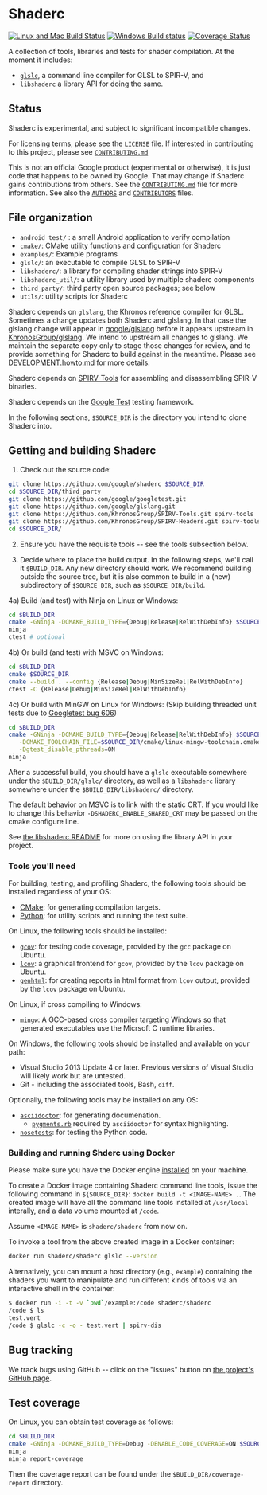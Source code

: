 # Shaderc

[![Linux and Mac Build Status](https://travis-ci.org/google/shaderc.svg)](https://travis-ci.org/google/shaderc "Linux and Mac Build Status")
[![Windows Build status](https://ci.appveyor.com/api/projects/status/g6c372blna7vnk1l?svg=true)](https://ci.appveyor.com/project/dneto0/shaderc "Windows Build Status")
[![Coverage Status](https://coveralls.io/repos/google/shaderc/badge.svg?branch=master&service=github)](https://coveralls.io/github/google/shaderc?branch=master)

A collection of tools, libraries and tests for shader compilation.
At the moment it includes:

- [`glslc`](glslc), a command line compiler for GLSL to SPIR-V, and
- `libshaderc` a library API for doing the same.

## Status

Shaderc is experimental, and subject to significant incompatible changes.

For licensing terms, please see the [`LICENSE`](LICENSE) file.  If interested in
contributing to this project, please see [`CONTRIBUTING.md`](CONTRIBUTING.md)

This is not an official Google product (experimental or otherwise), it is just
code that happens to be owned by Google.  That may change if Shaderc gains
contributions from others.  See the [`CONTRIBUTING.md`](CONTRIBUTING.md) file
for more information. See also the [`AUTHORS`](AUTHORS) and
[`CONTRIBUTORS`](CONTRIBUTORS) files.

## File organization

- `android_test/` : a small Android application to verify compilation
- `cmake/`: CMake utility functions and configuration for Shaderc
- `examples/`: Example programs
- `glslc/`: an executable to compile GLSL to SPIR-V
- `libshaderc/`: a library for compiling shader strings into SPIR-V
- `libshaderc_util/`: a utility library used by multiple shaderc components
- `third_party/`: third party open source packages; see below
- `utils/`: utility scripts for Shaderc

Shaderc depends on `glslang`, the Khronos reference compiler for GLSL.
Sometimes a change updates both Shaderc and glslang.  In that case the
glslang change will appear in [google/glslang](https://github.com/google/glslang)
before it appears upstream in
[KhronosGroup/glslang](https://github.com/KhronosGroup/glslang).
We intend to upstream all changes to glslang. We maintain the separate
copy only to stage those changes for review, and to provide something for
Shaderc to build against in the meantime.  Please see
[DEVELOPMENT.howto.md](DEVELOPMENT.howto.md) for more details.

Shaderc depends on [SPIRV-Tools](https://github.com/KhronosGroup/SPIRV-Tools)
for assembling and disassembling SPIR-V binaries.

Shaderc depends on the [Google Test](https://github.com/google/googletest)
testing framework.

In the following sections, `$SOURCE_DIR` is the directory you intend to clone
Shaderc into.

## Getting and building Shaderc

1) Check out the source code:

```sh
git clone https://github.com/google/shaderc $SOURCE_DIR
cd $SOURCE_DIR/third_party
git clone https://github.com/google/googletest.git
git clone https://github.com/google/glslang.git
git clone https://github.com/KhronosGroup/SPIRV-Tools.git spirv-tools
git clone https://github.com/KhronosGroup/SPIRV-Headers.git spirv-tools/external/spirv-headers
cd $SOURCE_DIR/
```

2) Ensure you have the requisite tools -- see the tools subsection below.

3) Decide where to place the build output. In the following steps, we'll call it
   `$BUILD_DIR`. Any new directory should work. We recommend building outside
   the source tree, but it is also common to build in a (new) subdirectory of
   `$SOURCE_DIR`, such as `$SOURCE_DIR/build`.

4a) Build (and test) with Ninja on Linux or Windows:

```sh
cd $BUILD_DIR
cmake -GNinja -DCMAKE_BUILD_TYPE={Debug|Release|RelWithDebInfo} $SOURCE_DIR
ninja
ctest # optional
```

4b) Or build (and test) with MSVC on Windows:

```sh
cd $BUILD_DIR
cmake $SOURCE_DIR
cmake --build . --config {Release|Debug|MinSizeRel|RelWithDebInfo}
ctest -C {Release|Debug|MinSizeRel|RelWithDebInfo}
```

4c) Or build with MinGW on Linux for Windows:
(Skip building threaded unit tests due to
[Googletest bug 606](https://github.com/google/googletest/issues/606))

```sh
cd $BUILD_DIR
cmake -GNinja -DCMAKE_BUILD_TYPE={Debug|Release|RelWithDebInfo} $SOURCE_DIR \
   -DCMAKE_TOOLCHAIN_FILE=$SOURCE_DIR/cmake/linux-mingw-toolchain.cmake \
   -Dgtest_disable_pthreads=ON
ninja
```

After a successful build, you should have a `glslc` executable somewhere under
the `$BUILD_DIR/glslc/` directory, as well as a `libshaderc` library somewhere
under the `$BUILD_DIR/libshaderc/` directory.

The default behavior on MSVC is to link with the static CRT. If you would like
to change this behavior `-DSHADERC_ENABLE_SHARED_CRT` may be passed on the
cmake configure line.

See [the libshaderc README](libshaderc/README.md) for more on using the library
API in your project.

### Tools you'll need

For building, testing, and profiling Shaderc, the following tools should be
installed regardless of your OS:

- [CMake](http://www.cmake.org/): for generating compilation targets.
- [Python](http://www.python.org/): for utility scripts and running the test suite.

On Linux, the following tools should be installed:

- [`gcov`](https://gcc.gnu.org/onlinedocs/gcc/Gcov.html): for testing code
    coverage, provided by the `gcc` package on Ubuntu.
- [`lcov`](http://ltp.sourceforge.net/coverage/lcov.php): a graphical frontend
    for `gcov`, provided by the `lcov` package on Ubuntu.
- [`genhtml`](http://linux.die.net/man/1/genhtml): for creating reports in html
    format from `lcov` output, provided by the `lcov` package on Ubuntu.

On Linux, if cross compiling to Windows:
- [`mingw`](http://www.mingw.org): A GCC-based cross compiler targeting Windows
    so that generated executables use the Micrsoft C runtime libraries.

On Windows, the following tools should be installed and available on your path:

- Visual Studio 2013 Update 4 or later. Previous versions of Visual Studio
  will likely work but are untested.
- Git - including the associated tools, Bash, `diff`.

Optionally, the following tools may be installed on any OS:

 - [`asciidoctor`](http://asciidoctor.org/): for generating documenation.
   - [`pygments.rb`](https://rubygems.org/gems/pygments.rb) required by
     `asciidoctor` for syntax highlighting.
 - [`nosetests`](https://nose.readthedocs.org): for testing the Python code.

### Building and running Shderc using Docker

Please make sure you have the Docker engine
[installed](https://docs.docker.com/engine/installation/) on your machine.

To create a Docker image containing Shaderc command line tools, issue the
following command in `${SOURCE_DIR}`: `docker build -t <IMAGE-NAME> .`.
The created image will have all the command line tools installed at
`/usr/local` interally, and a data volume mounted at `/code`.

Assume `<IMAGE-NAME>` is `shaderc/shaderc` from now on.

To invoke a tool from the above created image in a Docker container:

```bash
docker run shaderc/shaderc glslc --version
```

Alternatively, you can mount a host directory (e.g., `example`) containing
the shaders you want to manipulate and run different kinds of tools via
an interactive shell in the container:

```bash
$ docker run -i -t -v `pwd`/example:/code shaderc/shaderc
/code $ ls
test.vert
/code $ glslc -c -o - test.vert | spirv-dis
```

## Bug tracking

We track bugs using GitHub -- click on the "Issues" button on
[the project's GitHub page](https://github.com/google/shaderc).

## Test coverage

On Linux, you can obtain test coverage as follows:

```sh
cd $BUILD_DIR
cmake -GNinja -DCMAKE_BUILD_TYPE=Debug -DENABLE_CODE_COVERAGE=ON $SOURCE_DIR
ninja
ninja report-coverage
```

Then the coverage report can be found under the `$BUILD_DIR/coverage-report`
directory.
